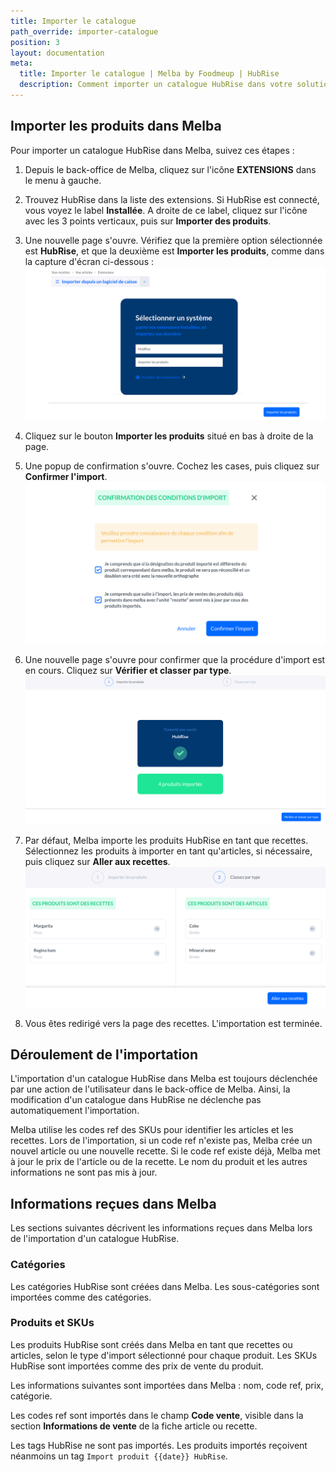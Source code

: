 ```yaml
---
title: Importer le catalogue
path_override: importer-catalogue
position: 3
layout: documentation
meta:
  title: Importer le catalogue | Melba by Foodmeup | HubRise
  description: Comment importer un catalogue HubRise dans votre solution de gestion Melba, et détail des informations reçues dans Melba lors de l'importation d'un catalogue HubRise.
---
```


## Importer les produits dans Melba

Pour importer un catalogue HubRise dans Melba, suivez ces étapes :

1. Depuis le back-office de Melba, cliquez sur l'icône **EXTENSIONS** dans le menu à gauche.

1. Trouvez HubRise dans la liste des extensions. Si HubRise est connecté, vous voyez le label **Installée**. A droite de ce label, cliquez sur l'icône avec les 3 points verticaux, puis sur **Importer des produits**.

1. Une nouvelle page s'ouvre. Vérifiez que la première option sélectionnée est **HubRise**, et que la deuxième est **Importer les produits**, comme dans la capture d'écran ci-dessous :
   ![Paramètres import](./images/002-import-catalog-settings.png)

1. Cliquez sur le bouton **Importer les produits** situé en bas à droite de la page.

1. Une popup de confirmation s'ouvre. Cochez les cases, puis cliquez sur **Confirmer l'import**.
   ![Confirmer l'import](./images/003-import-confirmation.png)

1. Une nouvelle page s'ouvre pour confirmer que la procédure d'import est en cours. Cliquez sur **Vérifier et classer par type**.
   ![Importation en cours](./images/004-import-in-progress.png)

1. Par défaut, Melba importe les produits HubRise en tant que recettes. Sélectionnez les produits à importer en tant qu'articles, si nécessaire, puis cliquez sur **Aller aux recettes**.
   ![Sélectionner le type d'import](./images/005-select-import-type.png)

1. Vous êtes redirigé vers la page des recettes. L'importation est terminée.

## Déroulement de l'importation

L'importation d'un catalogue HubRise dans Melba est toujours déclenchée par une action de l'utilisateur dans le back-office de Melba. Ainsi, la modification d'un catalogue dans HubRise ne déclenche pas automatiquement l'importation.

Melba utilise les codes ref des SKUs pour identifier les articles et les recettes. Lors de l'importation, si un code ref n'existe pas, Melba crée un nouvel article ou une nouvelle recette. Si le code ref existe déjà, Melba met à jour le prix de l'article ou de la recette. Le nom du produit et les autres informations ne sont pas mis à jour.

## Informations reçues dans Melba

Les sections suivantes décrivent les informations reçues dans Melba lors de l'importation d'un catalogue HubRise.

### Catégories

Les catégories HubRise sont créées dans Melba. Les sous-catégories sont importées comme des catégories.

### Produits et SKUs

Les produits HubRise sont créés dans Melba en tant que recettes ou articles, selon le type d'import sélectionné pour chaque produit. Les SKUs HubRise sont importées comme des prix de vente du produit.

Les informations suivantes sont importées dans Melba : nom, code ref, prix, catégorie.

Les codes ref sont importés dans le champ **Code vente**, visible dans la section **Informations de vente** de la fiche article ou recette.

Les tags HubRise ne sont pas importés. Les produits importés reçoivent néanmoins un tag `Import produit {{date}} HubRise`.

